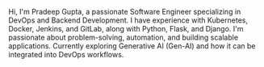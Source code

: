 Hi, I'm Pradeep Gupta, a passionate Software Engineer specializing in DevOps and Backend Development. I have experience with Kubernetes, Docker, Jenkins, and GitLab, along with Python, Flask, and Django. I'm passionate about problem-solving, automation, and building scalable applications. Currently exploring Generative AI (Gen-AI) and how it can be integrated into DevOps workflows.
